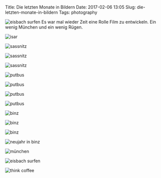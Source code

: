 Title: Die letzten Monate in Bildern
Date: 2017-02-06 13:05
Slug: die-letzten-monate-in-bildern
Tags: photography

![eisbach surfen]({static}/images/31638023304_ea0b0d49ee_b.jpg)
Es war mal wieder Zeit eine Rolle Film zu entwickeln. Ein wenig München und ein wenig Rügen.

![isar]({static}/images/32103159270_aea572c22a_b.jpg)

![sassnitz]({static}/images/32441115586_d4e0b56f88_b.jpg)

![sassnitz]({static}/images/32481700365_c31ab5af3c_b.jpg)

![sassnitz]({static}/images/32360070841_4a8d8ea878_b.jpg)

![putbus]({static}/images/32481729795_5de4e19ba7_b.jpg)

![putbus]({static}/images/32103257700_2c4739f3ec_b.jpg)

![putbus]({static}/images/31638105354_22f7e97e00_b.jpg)

![putbus]({static}/images/31638115394_82a63afc68_b.jpg)

![binz]({static}/images/32481776915_742476bfca_b.jpg)

![binz]({static}/images/31638135354_0ed57162cc_b.jpg)

![binz]({static}/images/31670214223_c81c8cd5d5_b.jpg)

![neujahr in binz]({static}/images/32103318370_631cc55aa6_b.jpg)

![münchen]({static}/images/32359950051_d2b0c295b7_b.jpg)

![eisbach surfen]({static}/images/32441034736_d6430de76e_b.jpg)

![think coffee]({static}/images/31637983014_51566a8a9a_b.jpg)

